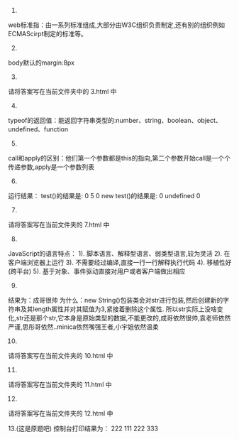 1.
web标准指：由一系列标准组成,大部分由W3C组织负责制定,还有别的组织例如ECMAScirpt制定的标准等。

2.
body默认的margin:8px

3.
请将答案写在当前文件夹中的 3.html 中

4.
typeof的返回值：能返回字符串类型的:number、string、boolean、object、undefined、function

5.
call和apply的区别：他们第一个参数都是this的指向,第二个参数开始call是一个个传递参数,apply是一个参数列表

6.
运行结果：
    test()的结果是: 0 5 0
    new test()的结果是: 0 undefined 0

7.
请将答案写在当前文件夹的 7.html 中

8.
JavaScript的语言特点：
    1). 脚本语言、解释型语言、弱类型语言,较为灵活
    2). 在客户端浏览器上运行
    3). 不需要经过编译,直接一行一行解释执行代码
    4). 移植性好(跨平台)
    5). 基于对象、事件驱动直接对用户或者客户端做出相应

9.
结果为：成哥很帅
为什么：new String()包装类会对str进行包装,然后创建新的字符串及其length属性并对其赋值为3,紧接着删除这个属性.  所以str实际上没啥变化,str还是那个str,它本身是原始类型的数据,不能更改的,成哥依然很帅,袁老师依然严谨,思彤哥依然..minica依然嘴强王者,小宇姐依然温柔

10.
请将答案写在当前文件夹的 10.html 中


11.
请将答案写在当前文件夹的 11.html 中


12.
请将答案写在当前文件夹的 12.html 中


13.(这是原题吧)
控制台打印结果为：
222
111
222
333
